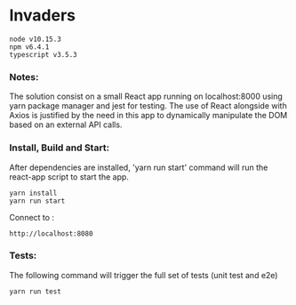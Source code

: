 # Invaders
~~~~
node v10.15.3
npm v6.4.1
typescript v3.5.3
~~~~

### Notes:
The solution consist on a small React app running on localhost:8000 using yarn package manager and jest for testing.
The use of React alongside with Axios is justified by the need in this app to dynamically manipulate the DOM based on
an external API calls.

### Install, Build and Start:
After dependencies are installed, 'yarn run start' command will run the react-app script to start the app.
~~~~
yarn install
yarn run start
~~~~
Connect to :
~~~~
http://localhost:8080 
~~~~

### Tests:
The following command will trigger the full set of tests (unit test and e2e)
~~~~
yarn run test
~~~~
